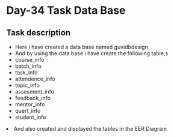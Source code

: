 # Day-34 Task Data Base

## Task description

<ul>
  <li>Here i have created a data base named guvidbdesign</li>
  <li>And by using the data base i have create the following table,s</li>
  <li>course_info</li>
  <li>batch_info</li>
  <li>task_info</li>
  <li>attendence_info</li>
  <li>topic_info</li>
  <li>assesment_info</li>
  <li>feedback_info</li>
  <li>mentor_info</li>
  <li>quert_info</li>
  <li>student_info</li>
</ul>
<li>And also created and displayed the tables in the EER Diagram</li>
